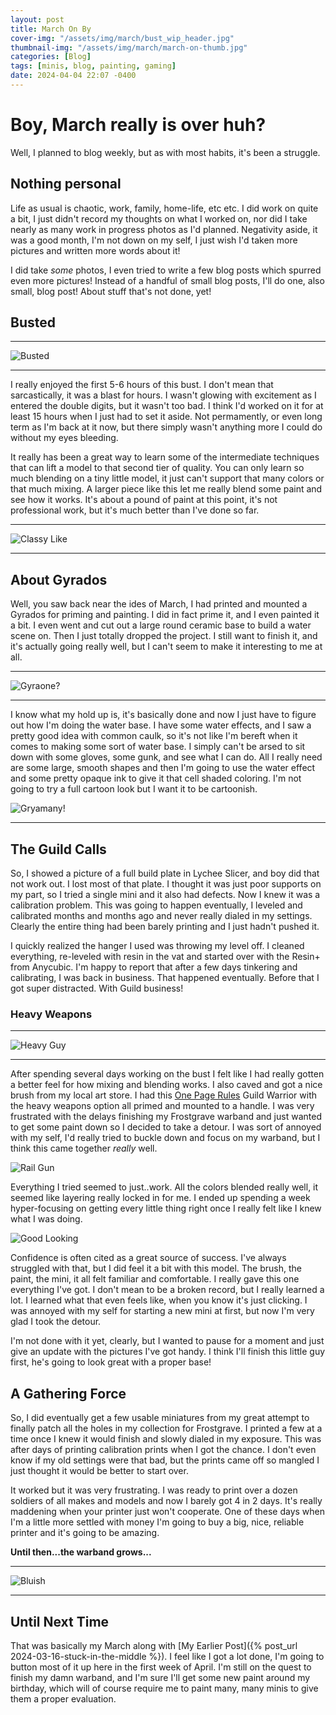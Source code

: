 ```yaml
---
layout: post
title: March On By
cover-img: "/assets/img/march/bust_wip_header.jpg"
thumbnail-img: "/assets/img/march/march-on-thumb.jpg"
categories: [Blog]
tags: [minis, blog, painting, gaming]
date: 2024-04-04 22:07 -0400
---
```

# Boy, March really is over huh?

Well, I planned to blog weekly, but as with most habits, it's been a struggle. 

## Nothing personal

Life as usual is chaotic, work, family, home-life, etc etc. I did work on quite a bit,  I just didn't record my thoughts on what I worked on, nor did I take nearly as many work in progress photos as I'd planned. Negativity aside, it was a good month, I'm not down on my self, I just wish I'd taken more pictures and written more words about it!

I did take *some* photos, I even tried to write a few blog posts which spurred even more pictures! Instead of a handful of small blog posts, I'll do one, also small, blog post! About stuff that's not done, yet!

## Busted

---

![Busted](/assets/img/march/bust_wip_cool_tone_side.jpg#border)

---

I really enjoyed the first 5-6 hours of this bust. I don't mean that sarcastically, it was a blast for hours. I wasn't glowing with excitement as I entered the double digits, but it wasn't too bad. I think I'd worked on it for at least 15 hours when I just had to set it aside. Not permamently, or even long term as I'm back at it now, but there simply wasn't anything more I could do without my eyes bleeding. 

It really has been a great way to learn some of the intermediate techniques that can lift a model to that second tier of quality. You can only learn so much blending on a tiny little model, it just can't support that many colors or that much mixing. A larger piece like this let me really blend some paint and see how it works. It's about a pound of paint at this point, it's not professional work, but it's much better than I've done so far. 

---

![Classy Like](/assets/img/march/march-28-blog-stacks-4.jpg#border)

---

## About Gyrados

Well, you saw back near the ides of March, I had printed and mounted a Gyrados for priming and painting. I did in fact prime it, and I even painted it a bit. I even went and cut out a large round ceramic base to build a water scene on. Then I just totally dropped the project. I still want to finish it, and it's actually going really well, but I can't seem to make it interesting to me at all. 

---

![Gyraone?](/assets/img/march/march-on-gyraclose.jpg#border)

---

I know what my hold up is, it's basically done and now I just have to figure out how I'm doing the water base. I have some water effects, and I saw a pretty good idea with common caulk, so it's not like I'm bereft when it comes to making some sort of water base. I simply can't be arsed to sit down with some gloves, some gunk, and see what I can do. All I really  need are some large, smooth shapes and then I'm going to use the water effect and some pretty opaque ink to give it that cell shaded coloring. I'm not going to try a full cartoon look but I want it to be cartoonish. 

![Gryamany!](/assets/img/march/Gyrados-scramble.jpg#border)

---

## The Guild Calls

So, I showed a picture of a full build plate in Lychee Slicer, and boy did that not work out. I lost most of that plate. I thought it was just poor supports on my part, so I tried a single mini and it also had defects. Now I knew it was a calibration problem. This was going to happen eventually, I leveled and calibrated months and months ago and never really dialed in my settings. Clearly the entire thing had been barely printing and I just hadn't pushed it. 

I quickly realized the hanger I used was throwing my level off. I cleaned everything, re-leveled with resin in the vat and started over with the Resin+ from Anycubic. I'm happy to report that after a few days tinkering and calibrating, I was back in business. That happened eventually. Before that I got super distracted. With Guild business!

### Heavy Weapons

---

![Heavy Guy](/assets/img/march/wip-roundup--13-2.jpg#border)

---

After spending several days working on the bust I felt like I had really gotten a better feel for how mixing and blending works. I also caved and got a nice brush from my local art store. I had this [One Page Rules](https://www.myminifactory.com/object/3d-print-guild-warriors-321965) Guild Warrior with the heavy weapons option all primed and mounted to a handle. I was very frustrated with the delays finishing my Frostgrave warband and just wanted to get some paint down so I decided to take a detour. I was sort of annoyed with my self, I'd really tried to buckle down and focus on my warband, but I think this came together *really* well. 

![Rail Gun](/assets/img/march/march-28-blog-stacks-1-2.jpg#border)


Everything I tried seemed to just..work. All the colors blended really well, it seemed like layering really locked in for me. I ended up spending a week hyper-focusing on getting every little thing right once I really felt like I knew what I was doing. 

![Good Looking](/assets/img/march/wip-roundup--12-2.jpg#border)

Confidence is often cited as a great source of success. I've always struggled with that, but I did feel it a bit with this model. The brush, the paint, the mini, it all felt familiar and comfortable. I really gave this one everything I've got. I don't mean to be a broken record, but I really learned a lot. I learned what that even feels like, when you know it's just clicking. I was annoyed with my self for starting a new mini at first, but now I'm very glad I took the detour. 

I'm not done with it yet, clearly, but I wanted to pause for a moment and just give an update with the pictures I've got handy. I think I'll finish this little guy first, he's going to look great with a proper base!

## A Gathering Force

So, I did eventually get a few usable miniatures from my great attempt to finally patch all the holes in my collection for Frostgrave. I printed a few at a time once I knew it would finish and slowly dialed in my exposure. This was after days of printing calibration prints when I got the chance. I don't even know if my old settings were that bad, but the prints came off so mangled I just thought it would be better to start over. 

It worked but it was very frustrating. I was ready to print over a dozen soldiers of all makes and models and now I barely got 4 in 2 days. It's really maddening when your printer just won't cooperate. One of these days when I'm a little more settled with money I'm going to buy a big, nice, reliable printer and it's going to be amazing. 

**Until then...the warband grows...**

---

![Bluish](/assets/img/march/wip-roundup--01.jpg#border)

---

## Until Next Time

That was basically my March along with [My Earlier Post]({% post_url 2024-03-16-stuck-in-the-middle %}). I feel like I got a lot done, I'm going to button most of it up here in the first week of April. I'm still on the quest to finish my damn warband, and I'm sure I'll get some new paint around my birthday, which will of course require me to paint many, many minis to give them a proper evaluation. 






